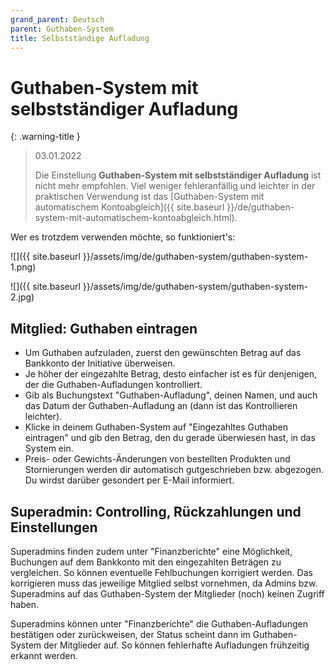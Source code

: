 ```yaml
---
grand_parent: Deutsch
parent: Guthaben-System
title: Selbstständige Aufladung
---
```


# Guthaben-System mit selbstständiger Aufladung

{: .warning-title }
> 03.01.2022
>
> Die Einstellung **Guthaben-System mit selbstständiger Aufladung** ist nicht mehr empfohlen. Viel weniger fehleranfällig und leichter in der praktischen Verwendung ist das [Guthaben-System mit automatischem Kontoabgleich]({{ site.baseurl }}/de/guthaben-system-mit-automatischem-kontoabgleich.html).

Wer es trotzdem verwenden möchte, so funktioniert's:

![]({{ site.baseurl }}/assets/img/de/guthaben-system/guthaben-system-1.png)

![]({{ site.baseurl }}/assets/img/de/guthaben-system/guthaben-system-2.jpg)

## Mitglied: Guthaben eintragen
* Um Guthaben aufzuladen, zuerst den gewünschten Betrag auf das Bankkonto der Initiative überweisen.
* Je höher der eingezahlte Betrag, desto einfacher ist es für denjenigen, der die Guthaben-Aufladungen kontrolliert.
* Gib als Buchungstext "Guthaben-Aufladung", deinen Namen, und auch das Datum der Guthaben-Aufladung an (dann ist das Kontrollieren leichter).
* Klicke in deinem Guthaben-System auf "Eingezahltes Guthaben eintragen" und gib den Betrag, den du gerade überwiesen hast, in das System ein.
* Preis- oder Gewichts-Änderungen von bestellten Produkten und Stornierungen werden dir automatisch gutgeschrieben bzw. abgezogen. Du wirdst darüber gesondert per E-Mail informiert.

## Superadmin: Controlling, Rückzahlungen und Einstellungen
Superadmins finden zudem unter "Finanzberichte" eine Möglichkeit, Buchungen auf dem Bankkonto mit den eingezahlten Beträgen zu vergleichen. So können eventuelle Fehlbuchungen korrigiert werden. Das korrigieren muss das jeweilige Mitglied selbst vornehmen, da Admins bzw. Superadmins auf das Guthaben-System der Mitglieder (noch) keinen Zugriff haben.

Superadmins können unter "Finanzberichte" die Guthaben-Aufladungen bestätigen oder zurückweisen, der Status scheint dann im Guthaben-System der Mitglieder auf. So können fehlerhafte Aufladungen frühzeitig erkannt werden.
